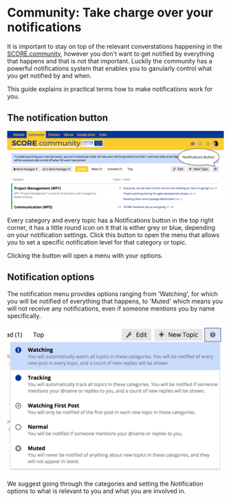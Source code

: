 # Community: Take charge over your notifications

It is important to stay on top of the relevant converstations happening in the [SCORE.community](https://score.community), however you don't want to get notified by everything that happens and that is not that important. Luckily the community has a powerful notifications system that enables you to ganularly control what you get notified by and when.

This guide explains in practical terms how to make notifications work for you.

## The notification button

![Notifications button location](../assets/notifications-button-location.png)

Every category and every topic has a Notifications button in the top right corner, it has a little round icon on it that is either grey or blue, depending on your notification settings. Click this button to open the menu that allows you to set a specific notification level for that category or topic.

Clicking the button will open a menu with your options.

## Notification options

The notification menu provides options ranging from 'Watching', for which you will be notified of everything that happens, to 'Muted' which means you will not receive any notifications, even if someone mentions you by name specifically.

![Notification button menu with the options](../assets/notifications-button-menu.png)

We suggest going through the categories and setting the Notification options to what is relevant to you and what you are involved in.
